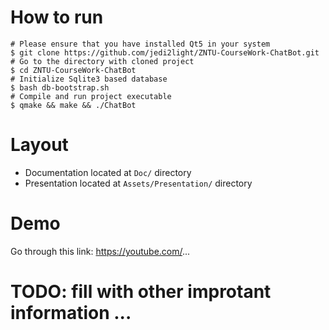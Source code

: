 # How to run

```
# Please ensure that you have installed Qt5 in your system
$ git clone https://github.com/jedi2light/ZNTU-CourseWork-ChatBot.git
# Go to the directory with cloned project
$ cd ZNTU-CourseWork-ChatBot
# Initialize Sqlite3 based database
$ bash db-bootstrap.sh
# Compile and run project executable
$ qmake && make && ./ChatBot
```

# Layout
* Documentation located at `Doc/` directory
* Presentation located at `Assets/Presentation/` directory

# Demo
Go through this link: https://youtube.com/...

# TODO: fill with other improtant information ...
